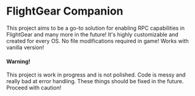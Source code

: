 # FlightGear Companion

This project aims to be a go-to solution for enabling RPC capabilities in FlightGear and many more in the future! It's highly customizable and created for every OS. No file modifications required in game! Works with vanilla version!

#### Warning!

This project is work in progress and is not polished. Code is messy and really bad at error handling.
These things should be fixed in the future.
Proceed with caution!